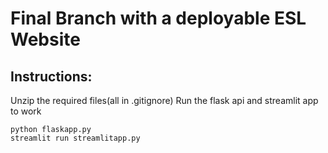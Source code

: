 # Final Branch with a deployable ESL Website

## Instructions:

Unzip the required files(all in .gitignore)
Run the flask api and streamlit app to work

```
python flaskapp.py
streamlit run streamlitapp.py
```